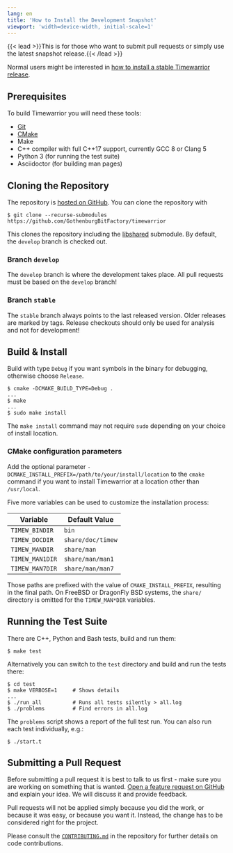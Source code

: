 ```yaml
---
lang: en
title: 'How to Install the Development Snapshot'
viewport: 'width=device-width, initial-scale=1'
---
```


{{< lead >}}This is for those who want to submit pull requests or simply use the latest snapshot release.{{< /lead >}}

Normal users might be interested in [how to install a stable Timewarrior release](../install/).

## Prerequisites

To build Timewarrior you will need these tools:

* [Git](https://git-scm.com)
* [CMake](https://cmake.org)
* Make
* C++ compiler with full C++17 support, currently GCC 8 or Clang 5
* Python 3 (for running the test suite)
* Asciidoctor (for building man pages)

## Cloning the Repository

The repository is [hosted on GitHub](https://github.com/GothenburgBitFactory/timewarrior).
You can clone the repository with

```
$ git clone --recurse-submodules https://github.com/GothenburgBitFactory/timewarrior
```

This clones the repository including the [libshared](https://github.com/GothenburgBitFactory/libshared) submodule.
By default, the `develop` branch is checked out.

### Branch `develop`

The `develop` branch is where the development takes place.
All pull requests must be based on the `develop` branch!

### Branch `stable`

The `stable` branch always points to the last released version.
Older releases are marked by tags.
Release checkouts should only be used for analysis and not for development!

## Build & Install

Build with type `Debug` if you want symbols in the binary for debugging, otherwise choose `Release`.
```
$ cmake -DCMAKE_BUILD_TYPE=Debug .
...
$ make
...
$ sudo make install
```
The `make install` command may not require `sudo` depending on your choice of install location.

### CMake configuration parameters

Add the optional parameter `-DCMAKE_INSTALL_PREFIX=/path/to/your/install/location` to the `cmake` command if you want to install Timewarrior at a location other than `/usr/local`.

Five more variables can be used to customize the installation process:

| Variable        | Default Value     |
|-----------------|-------------------|
| `TIMEW_BINDIR`  | `bin`             |
| `TIMEW_DOCDIR`  | `share/doc/timew` |
| `TIMEW_MANDIR`  | `share/man`       |
| `TIMEW_MAN1DIR` | `share/man/man1`  |
| `TIMEW_MAN7DIR` | `share/man/man7`  |

Those paths are prefixed with the value of `CMAKE_INSTALL_PREFIX`, resulting in the final path.
On FreeBSD or DragonFly BSD systems, the `share/` directory is omitted for the `TIMEW_MAN*DIR` variables.

## Running the Test Suite

There are C++, Python and Bash tests, build and run them:
```
$ make test
```
Alternatively you can switch to the `test` directory and build and run the tests there:
```
$ cd test
$ make VERBOSE=1     # Shows details
...
$ ./run_all          # Runs all tests silently > all.log
$ ./problems         # Find errors in all.log
```

The `problems` script shows a report of the full test run.
You can also run each test individually, e.g.:

```
$ ./start.t
```

## Submitting a Pull Request

Before submitting a pull request it is best to talk to us first - make sure you are working on something that is wanted.
[Open a feature request on GitHub](https://github.com/GothenburgBitFactory/timewarrior/issues) and explain your idea.
We will discuss it and provide feedback.

Pull requests will not be applied simply because you did the work, or because it was easy, or because you want it.
Instead, the change has to be considered right for the project.

Please consult the [`CONTRIBUTING.md`](https://github.com/GothenburgBitFactory/timewarrior/blob/develop/CONTRIBUTING.md) in the repository for further details on code contributions.


